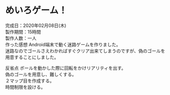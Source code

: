 # めいろゲーム！  
完成日：2020年02月08日(木)  
製作期間：15時間  
製作人数：一人  
作った感想
Android端末で動く迷路ゲームを作りました。<br>
迷路なのでゴールさえわかればすぐクリア出来てしまうのですが、偽のゴールを用意することにしました。<br>

反省点
ボールを動かした際に回転をかけリアリティを出す。<br>
偽のゴールを用意し、難しくする。<br>
２マップ目を作成する。<br>
時間制限を設ける。<br>
